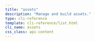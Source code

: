 ```yaml
---
title: "assets"
description: "Manage and build assets."
type: cli-reference
template: cli-reference/list.html
cli_name: assets
css_class: api-content
---
```

